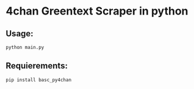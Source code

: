 # 4chan Greentext Scraper in python

## Usage: 
```
python main.py
```

## Requierements:
```
pip install basc_py4chan
```
